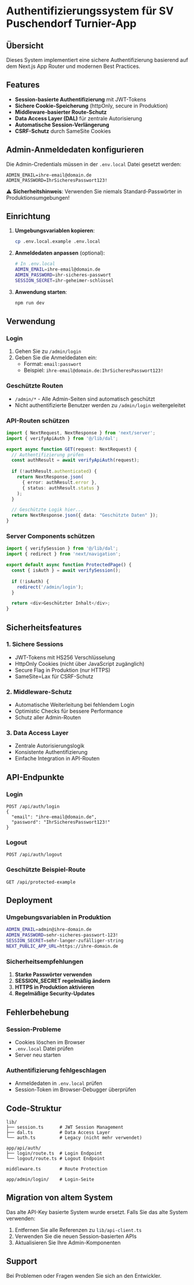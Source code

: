 # Authentifizierungssystem für SV Puschendorf Turnier-App

## Übersicht

Dieses System implementiert eine sichere Authentifizierung basierend auf dem Next.js App Router und modernen Best Practices.

## Features

- **Session-basierte Authentifizierung** mit JWT-Tokens
- **Sichere Cookie-Speicherung** (httpOnly, secure in Produktion)
- **Middleware-basierter Route-Schutz**
- **Data Access Layer (DAL)** für zentrale Autorisierung
- **Automatische Session-Verlängerung**
- **CSRF-Schutz** durch SameSite Cookies

## Admin-Anmeldedaten konfigurieren

Die Admin-Credentials müssen in der `.env.local` Datei gesetzt werden:

```env
ADMIN_EMAIL=ihre-email@domain.de
ADMIN_PASSWORD=IhrSicheresPasswort123!
```

⚠️ **Sicherheitshinweis**: Verwenden Sie niemals Standard-Passwörter in Produktionsumgebungen!

## Einrichtung

1. **Umgebungsvariablen kopieren**:
   ```bash
   cp .env.local.example .env.local
   ```

2. **Anmeldedaten anpassen** (optional):
   ```bash
   # In .env.local
   ADMIN_EMAIL=ihre-email@domain.de
   ADMIN_PASSWORD=ihr-sicheres-passwort
   SESSION_SECRET=ihr-geheimer-schlüssel
   ```

3. **Anwendung starten**:
   ```bash
   npm run dev
   ```

## Verwendung

### Login
1. Gehen Sie zu `/admin/login`
2. Geben Sie die Anmeldedaten ein:
   - Format: `email:passwort`
   - Beispiel: `ihre-email@domain.de:IhrSicheresPasswort123!`

### Geschützte Routen
- `/admin/*` - Alle Admin-Seiten sind automatisch geschützt
- Nicht authentifizierte Benutzer werden zu `/admin/login` weitergeleitet

### API-Routen schützen

```typescript
import { NextRequest, NextResponse } from 'next/server';
import { verifyApiAuth } from '@/lib/dal';

export async function GET(request: NextRequest) {
  // Authentifizierung prüfen
  const authResult = await verifyApiAuth(request);
  
  if (!authResult.authenticated) {
    return NextResponse.json(
      { error: authResult.error },
      { status: authResult.status }
    );
  }

  // Geschützte Logik hier...
  return NextResponse.json({ data: "Geschützte Daten" });
}
```

### Server Components schützen

```typescript
import { verifySession } from '@/lib/dal';
import { redirect } from 'next/navigation';

export default async function ProtectedPage() {
  const { isAuth } = await verifySession();
  
  if (!isAuth) {
    redirect('/admin/login');
  }

  return <div>Geschützter Inhalt</div>;
}
```

## Sicherheitsfeatures

### 1. Sichere Sessions
- JWT-Tokens mit HS256 Verschlüsselung
- HttpOnly Cookies (nicht über JavaScript zugänglich)
- Secure Flag in Produktion (nur HTTPS)
- SameSite=Lax für CSRF-Schutz

### 2. Middleware-Schutz
- Automatische Weiterleitung bei fehlendem Login
- Optimistic Checks für bessere Performance
- Schutz aller Admin-Routen

### 3. Data Access Layer
- Zentrale Autorisierungslogik
- Konsistente Authentifizierung
- Einfache Integration in API-Routen

## API-Endpunkte

### Login
```
POST /api/auth/login
{
  "email": "ihre-email@domain.de",
  "password": "IhrSicheresPasswort123!"
}
```

### Logout
```
POST /api/auth/logout
```

### Geschützte Beispiel-Route
```
GET /api/protected-example
```

## Deployment

### Umgebungsvariablen in Produktion

```bash
ADMIN_EMAIL=admin@ihre-domain.de
ADMIN_PASSWORD=sehr-sicheres-passwort-123!
SESSION_SECRET=sehr-langer-zufälliger-string
NEXT_PUBLIC_APP_URL=https://ihre-domain.de
```

### Sicherheitsempfehlungen

1. **Starke Passwörter verwenden**
2. **SESSION_SECRET regelmäßig ändern**
3. **HTTPS in Produktion aktivieren**
4. **Regelmäßige Security-Updates**

## Fehlerbehebung

### Session-Probleme
- Cookies löschen im Browser
- `.env.local` Datei prüfen
- Server neu starten

### Authentifizierung fehlgeschlagen
- Anmeldedaten in `.env.local` prüfen
- Session-Token im Browser-Debugger überprüfen

## Code-Struktur

```
lib/
├── session.ts      # JWT Session Management
├── dal.ts          # Data Access Layer
└── auth.ts         # Legacy (nicht mehr verwendet)

app/api/auth/
├── login/route.ts  # Login Endpoint
└── logout/route.ts # Logout Endpoint

middleware.ts       # Route Protection

app/admin/login/    # Login-Seite
```

## Migration von altem System

Das alte API-Key basierte System wurde ersetzt. Falls Sie das alte System verwenden:

1. Entfernen Sie alle Referenzen zu `lib/api-client.ts`
2. Verwenden Sie die neuen Session-basierten APIs
3. Aktualisieren Sie Ihre Admin-Komponenten

## Support

Bei Problemen oder Fragen wenden Sie sich an den Entwickler.
